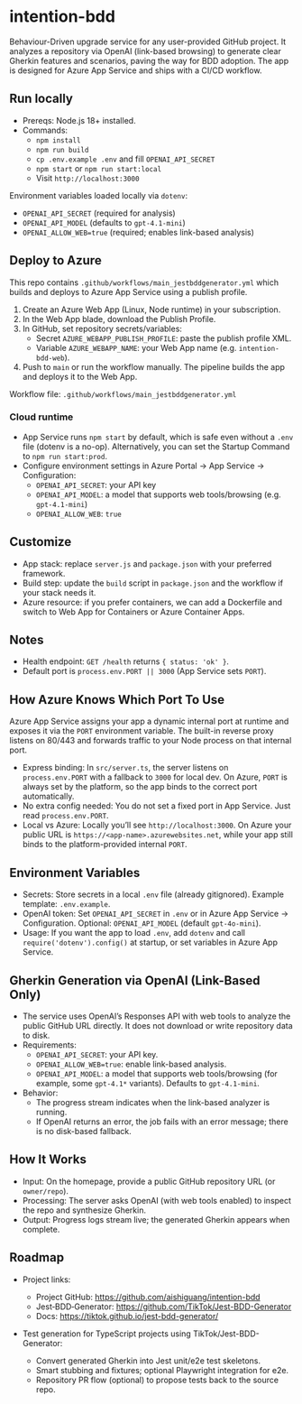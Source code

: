 # intention-bdd

Behaviour-Driven upgrade service for any user-provided GitHub project. It analyzes a repository via OpenAI (link-based browsing) to generate clear Gherkin features and scenarios, paving the way for BDD adoption. The app is designed for Azure App Service and ships with a CI/CD workflow.

## Run locally

- Prereqs: Node.js 18+ installed.
- Commands:
  - `npm install`
  - `npm run build`
  - `cp .env.example .env` and fill `OPENAI_API_SECRET`
  - `npm start` or `npm run start:local`
  - Visit `http://localhost:3000`

Environment variables loaded locally via `dotenv`:
- `OPENAI_API_SECRET` (required for analysis)
- `OPENAI_API_MODEL` (defaults to `gpt-4.1-mini`)
- `OPENAI_ALLOW_WEB=true` (required; enables link-based analysis)

## Deploy to Azure

This repo contains `.github/workflows/main_jestbddgenerator.yml` which builds and deploys to Azure App Service using a publish profile.

1) Create an Azure Web App (Linux, Node runtime) in your subscription.
2) In the Web App blade, download the Publish Profile.
3) In GitHub, set repository secrets/variables:
   - Secret `AZURE_WEBAPP_PUBLISH_PROFILE`: paste the publish profile XML.
   - Variable `AZURE_WEBAPP_NAME`: your Web App name (e.g. `intention-bdd-web`).
4) Push to `main` or run the workflow manually. The pipeline builds the app and deploys it to the Web App.

Workflow file: `.github/workflows/main_jestbddgenerator.yml`

### Cloud runtime

- App Service runs `npm start` by default, which is safe even without a `.env` file (dotenv is a no-op). Alternatively, you can set the Startup Command to `npm run start:prod`.
- Configure environment settings in Azure Portal → App Service → Configuration:
  - `OPENAI_API_SECRET`: your API key
  - `OPENAI_API_MODEL`: a model that supports web tools/browsing (e.g. `gpt-4.1-mini`)
  - `OPENAI_ALLOW_WEB`: `true`

## Customize

- App stack: replace `server.js` and `package.json` with your preferred framework.
- Build step: update the `build` script in `package.json` and the workflow if your stack needs it.
- Azure resource: if you prefer containers, we can add a Dockerfile and switch to Web App for Containers or Azure Container Apps.

## Notes

- Health endpoint: `GET /health` returns `{ status: 'ok' }`.
- Default port is `process.env.PORT || 3000` (App Service sets `PORT`).

## How Azure Knows Which Port To Use

Azure App Service assigns your app a dynamic internal port at runtime and exposes it via the `PORT` environment variable. The built-in reverse proxy listens on 80/443 and forwards traffic to your Node process on that internal port.

- Express binding: In `src/server.ts`, the server listens on `process.env.PORT` with a fallback to `3000` for local dev. On Azure, `PORT` is always set by the platform, so the app binds to the correct port automatically.
- No extra config needed: You do not set a fixed port in App Service. Just read `process.env.PORT`.
- Local vs Azure: Locally you’ll see `http://localhost:3000`. On Azure your public URL is `https://<app-name>.azurewebsites.net`, while your app still binds to the platform-provided internal `PORT`.

## Environment Variables

- Secrets: Store secrets in a local `.env` file (already gitignored). Example template: `.env.example`.
- OpenAI token: Set `OPENAI_API_SECRET` in `.env` or in Azure App Service → Configuration. Optional: `OPENAI_API_MODEL` (default `gpt-4o-mini`).
- Usage: If you want the app to load `.env`, add `dotenv` and call `require('dotenv').config()` at startup, or set variables in Azure App Service.

## Gherkin Generation via OpenAI (Link-Based Only)

- The service uses OpenAI’s Responses API with web tools to analyze the public GitHub URL directly. It does not download or write repository data to disk.
- Requirements:
  - `OPENAI_API_SECRET`: your API key.
  - `OPENAI_ALLOW_WEB=true`: enable link-based analysis.
  - `OPENAI_API_MODEL`: a model that supports web tools/browsing (for example, some `gpt-4.1*` variants). Defaults to `gpt-4.1-mini`.
- Behavior:
  - The progress stream indicates when the link-based analyzer is running.
  - If OpenAI returns an error, the job fails with an error message; there is no disk-based fallback.

## How It Works

- Input: On the homepage, provide a public GitHub repository URL (or `owner/repo`).
- Processing: The server asks OpenAI (with web tools enabled) to inspect the repo and synthesize Gherkin.
- Output: Progress logs stream live; the generated Gherkin appears when complete.

## Roadmap

- Project links:
  - Project GitHub: https://github.com/aishiguang/intention-bdd
  - Jest‑BDD‑Generator: https://github.com/TikTok/Jest-BDD-Generator
  - Docs: https://tiktok.github.io/jest-bdd-generator/

- Test generation for TypeScript projects using TikTok/Jest-BDD-Generator:
  - Convert generated Gherkin into Jest unit/e2e test skeletons.
  - Smart stubbing and fixtures; optional Playwright integration for e2e.
  - Repository PR flow (optional) to propose tests back to the source repo.
